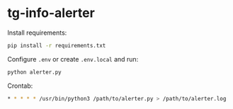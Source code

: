 # tg-info-alerter

Install requirements:

```bash
pip install -r requirements.txt
```

Configure `.env` or create `.env.local` and run:

```bash
python alerter.py
```

Crontab:

```bash
* * * * * /usr/bin/python3 /path/to/alerter.py > /path/to/alerter.log
```
